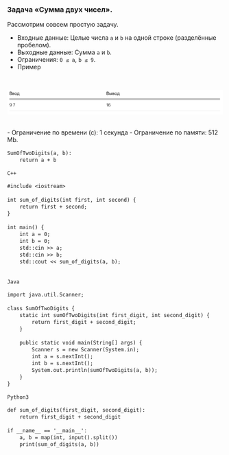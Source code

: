 ### Задача «Сумма двух чисел».
Рассмотрим совсем простую задачу.

- Входные данные: Целые числа `a` и `b` на одной строке (разделённые пробелом).
- Выходные данные: Сумма `a` и `b`. 
- Ограничения: `0 ≤ a`, `b ≤ 9`.
- Пример
<br/>

![img.png](img.png)

<br/>
- Ограничение по времени (с): 1 секунда
- Ограничение по памяти: 512 Mb.

```
SumOfTwoDigits(a, b):
    return a + b
```

`C++`
```
#include <iostream>

int sum_of_digits(int first, int second) {
    return first + second;
}

int main() {
    int a = 0;
    int b = 0;
    std::cin >> a;
    std::cin >> b;
    std::cout << sum_of_digits(a, b);
    
```

`Java`
```
import java.util.Scanner;

class SumOfTwoDigits {
    static int sumOfTwoDigits(int first_digit, int second_digit) {
        return first_digit + second_digit;
    }

    public static void main(String[] args) {
        Scanner s = new Scanner(System.in);
        int a = s.nextInt();
        int b = s.nextInt();
        System.out.println(sumOfTwoDigits(a, b));
    }
}
```

`Python3`
```
def sum_of_digits(first_digit, second_digit):
    return first_digit + second_digit

if __name__ == '__main__':
    a, b = map(int, input().split())
    print(sum_of_digits(a, b))
```
